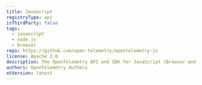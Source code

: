 ```yaml
---
title: JavaScript
registryType: api
isThirdParty: false
tags:
  - javascript
  - node.js
  - browser
repo: https://github.com/open-telemetry/opentelemetry-js
license: Apache 2.0
description: The OpenTelemetry API and SDK for JavaScript (Browser and Node)
authors: OpenTelemetry Authors
otVersion: latest
---
```

